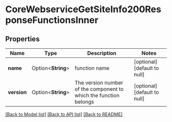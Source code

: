 # CoreWebserviceGetSiteInfo200ResponseFunctionsInner

## Properties

Name | Type | Description | Notes
------------ | ------------- | ------------- | -------------
**name** | Option<**String**> | function name | [optional][default to null]
**version** | Option<**String**> | The version number of the component to which the function belongs | [optional][default to null]

[[Back to Model list]](../README.md#documentation-for-models) [[Back to API list]](../README.md#documentation-for-api-endpoints) [[Back to README]](../README.md)


